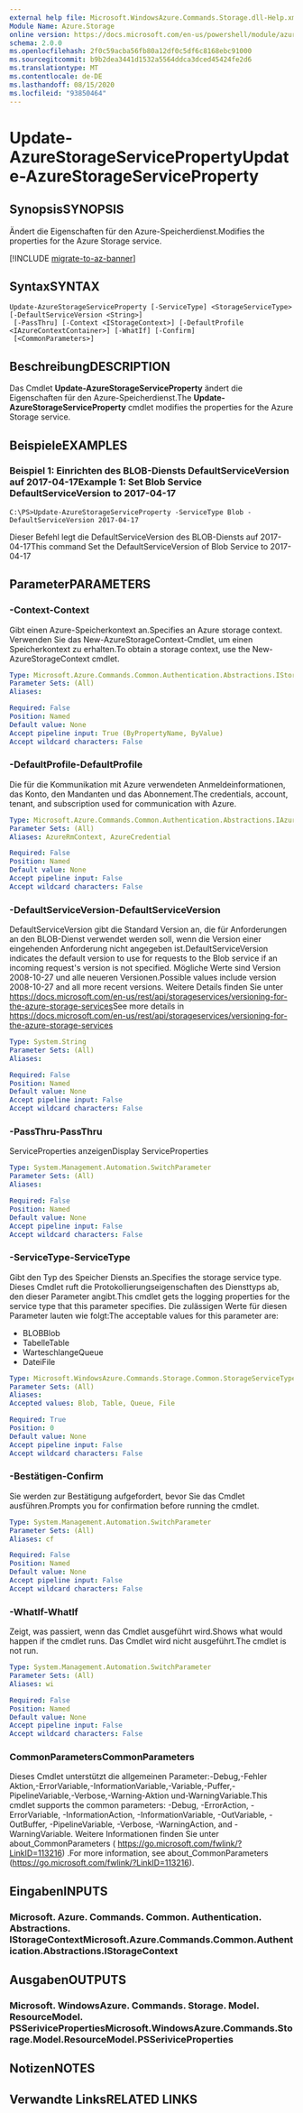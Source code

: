 ```yaml
---
external help file: Microsoft.WindowsAzure.Commands.Storage.dll-Help.xml
Module Name: Azure.Storage
online version: https://docs.microsoft.com/en-us/powershell/module/azure.storage/update-azurestorageserviceproperty
schema: 2.0.0
ms.openlocfilehash: 2f0c59acba56fb80a12df0c5df6c8168ebc91000
ms.sourcegitcommit: b9b2dea3441d1532a5564ddca3dced45424fe2d6
ms.translationtype: MT
ms.contentlocale: de-DE
ms.lasthandoff: 08/15/2020
ms.locfileid: "93850464"
---
```

# <span data-ttu-id="cadff-101">Update-AzureStorageServiceProperty</span><span class="sxs-lookup"><span data-stu-id="cadff-101">Update-AzureStorageServiceProperty</span></span>

## <span data-ttu-id="cadff-102">Synopsis</span><span class="sxs-lookup"><span data-stu-id="cadff-102">SYNOPSIS</span></span>
<span data-ttu-id="cadff-103">Ändert die Eigenschaften für den Azure-Speicherdienst.</span><span class="sxs-lookup"><span data-stu-id="cadff-103">Modifies the properties for the Azure Storage service.</span></span>

[!INCLUDE [migrate-to-az-banner](../../includes/migrate-to-az-banner.md)]

## <span data-ttu-id="cadff-104">Syntax</span><span class="sxs-lookup"><span data-stu-id="cadff-104">SYNTAX</span></span>

```
Update-AzureStorageServiceProperty [-ServiceType] <StorageServiceType> [-DefaultServiceVersion <String>]
 [-PassThru] [-Context <IStorageContext>] [-DefaultProfile <IAzureContextContainer>] [-WhatIf] [-Confirm]
 [<CommonParameters>]
```

## <span data-ttu-id="cadff-105">Beschreibung</span><span class="sxs-lookup"><span data-stu-id="cadff-105">DESCRIPTION</span></span>
<span data-ttu-id="cadff-106">Das Cmdlet **Update-AzureStorageServiceProperty** ändert die Eigenschaften für den Azure-Speicherdienst.</span><span class="sxs-lookup"><span data-stu-id="cadff-106">The **Update-AzureStorageServiceProperty** cmdlet modifies the properties for the Azure Storage service.</span></span>

## <span data-ttu-id="cadff-107">Beispiele</span><span class="sxs-lookup"><span data-stu-id="cadff-107">EXAMPLES</span></span>

### <span data-ttu-id="cadff-108">Beispiel 1: Einrichten des BLOB-Diensts DefaultServiceVersion auf 2017-04-17</span><span class="sxs-lookup"><span data-stu-id="cadff-108">Example 1: Set Blob Service DefaultServiceVersion to 2017-04-17</span></span>
```
C:\PS>Update-AzureStorageServiceProperty -ServiceType Blob -DefaultServiceVersion 2017-04-17
```

<span data-ttu-id="cadff-109">Dieser Befehl legt die DefaultServiceVersion des BLOB-Diensts auf 2017-04-17</span><span class="sxs-lookup"><span data-stu-id="cadff-109">This command Set the DefaultServiceVersion of Blob Service to 2017-04-17</span></span>

## <span data-ttu-id="cadff-110">Parameter</span><span class="sxs-lookup"><span data-stu-id="cadff-110">PARAMETERS</span></span>

### <span data-ttu-id="cadff-111">-Context</span><span class="sxs-lookup"><span data-stu-id="cadff-111">-Context</span></span>
<span data-ttu-id="cadff-112">Gibt einen Azure-Speicherkontext an.</span><span class="sxs-lookup"><span data-stu-id="cadff-112">Specifies an Azure storage context.</span></span>
<span data-ttu-id="cadff-113">Verwenden Sie das New-AzureStorageContext-Cmdlet, um einen Speicherkontext zu erhalten.</span><span class="sxs-lookup"><span data-stu-id="cadff-113">To obtain a storage context, use the New-AzureStorageContext cmdlet.</span></span>

```yaml
Type: Microsoft.Azure.Commands.Common.Authentication.Abstractions.IStorageContext
Parameter Sets: (All)
Aliases:

Required: False
Position: Named
Default value: None
Accept pipeline input: True (ByPropertyName, ByValue)
Accept wildcard characters: False
```

### <span data-ttu-id="cadff-114">-DefaultProfile</span><span class="sxs-lookup"><span data-stu-id="cadff-114">-DefaultProfile</span></span>
<span data-ttu-id="cadff-115">Die für die Kommunikation mit Azure verwendeten Anmeldeinformationen, das Konto, den Mandanten und das Abonnement.</span><span class="sxs-lookup"><span data-stu-id="cadff-115">The credentials, account, tenant, and subscription used for communication with Azure.</span></span>

```yaml
Type: Microsoft.Azure.Commands.Common.Authentication.Abstractions.IAzureContextContainer
Parameter Sets: (All)
Aliases: AzureRmContext, AzureCredential

Required: False
Position: Named
Default value: None
Accept pipeline input: False
Accept wildcard characters: False
```

### <span data-ttu-id="cadff-116">-DefaultServiceVersion</span><span class="sxs-lookup"><span data-stu-id="cadff-116">-DefaultServiceVersion</span></span>
<span data-ttu-id="cadff-117">DefaultServiceVersion gibt die Standard Version an, die für Anforderungen an den BLOB-Dienst verwendet werden soll, wenn die Version einer eingehenden Anforderung nicht angegeben ist.</span><span class="sxs-lookup"><span data-stu-id="cadff-117">DefaultServiceVersion indicates the default version to use for requests to the Blob service if an incoming request's version is not specified.</span></span> <span data-ttu-id="cadff-118">Mögliche Werte sind Version 2008-10-27 und alle neueren Versionen.</span><span class="sxs-lookup"><span data-stu-id="cadff-118">Possible values include version 2008-10-27 and all more recent versions.</span></span> <span data-ttu-id="cadff-119">Weitere Details finden Sie unter https://docs.microsoft.com/en-us/rest/api/storageservices/versioning-for-the-azure-storage-services</span><span class="sxs-lookup"><span data-stu-id="cadff-119">See more details in https://docs.microsoft.com/en-us/rest/api/storageservices/versioning-for-the-azure-storage-services</span></span>

```yaml
Type: System.String
Parameter Sets: (All)
Aliases:

Required: False
Position: Named
Default value: None
Accept pipeline input: False
Accept wildcard characters: False
```

### <span data-ttu-id="cadff-120">-PassThru</span><span class="sxs-lookup"><span data-stu-id="cadff-120">-PassThru</span></span>
<span data-ttu-id="cadff-121">ServiceProperties anzeigen</span><span class="sxs-lookup"><span data-stu-id="cadff-121">Display ServiceProperties</span></span>

```yaml
Type: System.Management.Automation.SwitchParameter
Parameter Sets: (All)
Aliases:

Required: False
Position: Named
Default value: None
Accept pipeline input: False
Accept wildcard characters: False
```

### <span data-ttu-id="cadff-122">-ServiceType</span><span class="sxs-lookup"><span data-stu-id="cadff-122">-ServiceType</span></span>
<span data-ttu-id="cadff-123">Gibt den Typ des Speicher Diensts an.</span><span class="sxs-lookup"><span data-stu-id="cadff-123">Specifies the storage service type.</span></span>
<span data-ttu-id="cadff-124">Dieses Cmdlet ruft die Protokollierungseigenschaften des Diensttyps ab, den dieser Parameter angibt.</span><span class="sxs-lookup"><span data-stu-id="cadff-124">This cmdlet gets the logging properties for the service type that this parameter specifies.</span></span>
<span data-ttu-id="cadff-125">Die zulässigen Werte für diesen Parameter lauten wie folgt:</span><span class="sxs-lookup"><span data-stu-id="cadff-125">The acceptable values for this parameter are:</span></span>
- <span data-ttu-id="cadff-126">BLOB</span><span class="sxs-lookup"><span data-stu-id="cadff-126">Blob</span></span> 
- <span data-ttu-id="cadff-127">Tabelle</span><span class="sxs-lookup"><span data-stu-id="cadff-127">Table</span></span>
- <span data-ttu-id="cadff-128">Warteschlange</span><span class="sxs-lookup"><span data-stu-id="cadff-128">Queue</span></span>
- <span data-ttu-id="cadff-129">Datei</span><span class="sxs-lookup"><span data-stu-id="cadff-129">File</span></span>

```yaml
Type: Microsoft.WindowsAzure.Commands.Storage.Common.StorageServiceType
Parameter Sets: (All)
Aliases:
Accepted values: Blob, Table, Queue, File

Required: True
Position: 0
Default value: None
Accept pipeline input: False
Accept wildcard characters: False
```

### <span data-ttu-id="cadff-130">-Bestätigen</span><span class="sxs-lookup"><span data-stu-id="cadff-130">-Confirm</span></span>
<span data-ttu-id="cadff-131">Sie werden zur Bestätigung aufgefordert, bevor Sie das Cmdlet ausführen.</span><span class="sxs-lookup"><span data-stu-id="cadff-131">Prompts you for confirmation before running the cmdlet.</span></span>

```yaml
Type: System.Management.Automation.SwitchParameter
Parameter Sets: (All)
Aliases: cf

Required: False
Position: Named
Default value: None
Accept pipeline input: False
Accept wildcard characters: False
```

### <span data-ttu-id="cadff-132">-WhatIf</span><span class="sxs-lookup"><span data-stu-id="cadff-132">-WhatIf</span></span>
<span data-ttu-id="cadff-133">Zeigt, was passiert, wenn das Cmdlet ausgeführt wird.</span><span class="sxs-lookup"><span data-stu-id="cadff-133">Shows what would happen if the cmdlet runs.</span></span> <span data-ttu-id="cadff-134">Das Cmdlet wird nicht ausgeführt.</span><span class="sxs-lookup"><span data-stu-id="cadff-134">The cmdlet is not run.</span></span>

```yaml
Type: System.Management.Automation.SwitchParameter
Parameter Sets: (All)
Aliases: wi

Required: False
Position: Named
Default value: None
Accept pipeline input: False
Accept wildcard characters: False
```

### <span data-ttu-id="cadff-135">CommonParameters</span><span class="sxs-lookup"><span data-stu-id="cadff-135">CommonParameters</span></span>
<span data-ttu-id="cadff-136">Dieses Cmdlet unterstützt die allgemeinen Parameter:-Debug,-Fehler Aktion,-ErrorVariable,-InformationVariable,-Variable,-Puffer,-PipelineVariable,-Verbose,-Warning-Aktion und-WarningVariable.</span><span class="sxs-lookup"><span data-stu-id="cadff-136">This cmdlet supports the common parameters: -Debug, -ErrorAction, -ErrorVariable, -InformationAction, -InformationVariable, -OutVariable, -OutBuffer, -PipelineVariable, -Verbose, -WarningAction, and -WarningVariable.</span></span> <span data-ttu-id="cadff-137">Weitere Informationen finden Sie unter about_CommonParameters ( https://go.microsoft.com/fwlink/?LinkID=113216) .</span><span class="sxs-lookup"><span data-stu-id="cadff-137">For more information, see about_CommonParameters (https://go.microsoft.com/fwlink/?LinkID=113216).</span></span>

## <span data-ttu-id="cadff-138">Eingaben</span><span class="sxs-lookup"><span data-stu-id="cadff-138">INPUTS</span></span>

### <span data-ttu-id="cadff-139">Microsoft. Azure. Commands. Common. Authentication. Abstractions. IStorageContext</span><span class="sxs-lookup"><span data-stu-id="cadff-139">Microsoft.Azure.Commands.Common.Authentication.Abstractions.IStorageContext</span></span>

## <span data-ttu-id="cadff-140">Ausgaben</span><span class="sxs-lookup"><span data-stu-id="cadff-140">OUTPUTS</span></span>

### <span data-ttu-id="cadff-141">Microsoft. WindowsAzure. Commands. Storage. Model. ResourceModel. PSSeriviceProperties</span><span class="sxs-lookup"><span data-stu-id="cadff-141">Microsoft.WindowsAzure.Commands.Storage.Model.ResourceModel.PSSeriviceProperties</span></span>

## <span data-ttu-id="cadff-142">Notizen</span><span class="sxs-lookup"><span data-stu-id="cadff-142">NOTES</span></span>

## <span data-ttu-id="cadff-143">Verwandte Links</span><span class="sxs-lookup"><span data-stu-id="cadff-143">RELATED LINKS</span></span>
